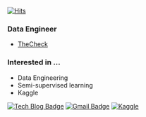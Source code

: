 [![Hits](https://hits.seeyoufarm.com/api/count/incr/badge.svg?url=https%3A%2F%2Fgithub.com%2Fhyeonkimmm&count_bg=%23000000&title_bg=%23000000&icon=adobeillustrator.svg&icon_color=%23FFFFFF&title=hits&edge_flat=false)](https://hits.seeyoufarm.com)

### Data Engineer
- [TheCheck](https://thecheck.co.kr/)


### Interested in ...
- Data Engineering
- Semi-supervised learning
- Kaggle

[![Tech Blog Badge](http://img.shields.io/badge/-Tech%20blog-black?style=flat-square&logo=github&link=https:hyeonkimmm.github.io)](https://hyeonkimmm.github.io) 
[![Gmail Badge](https://img.shields.io/badge/-Gmail-d14836?style=flat-square&logo=Gmail&logoColor=white&link=mailto:hyeon000125@gmail.com)](mailto:hyeon000125@gmail.com)
[![Kaggle](http://img.shields.io/badge/-Kaggle-blue?style=flat-square&logo=Kaggle&link=https://www.kaggle.com/kimhyeon2)](https://www.kaggle.com/kimhyeon2)
